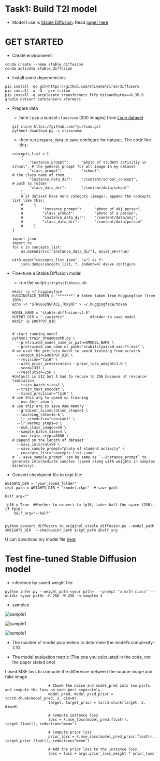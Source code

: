 # Task1: Build T2I model

- Model I use is [Stable Diffusion](https://github.com/ShivamShrirao/diffusers). Read [paper here](https://paperswithcode.com/paper/high-resolution-image-synthesis-with-latent)


# GET STARTED

* Create environment:
```
conda create --name stable_diffusion
conda activate stable_diffusion
```

* Install some dependencies
```
pip install -qq git+https://github.com/ShivamShrirao/diffusers
pip install -q -U --pre triton
pip install -q accelerate transformers ftfy bitsandbytes==0.35.0 gradio natsort safetensors xformers
```


* Prepare data
  - here I use a subset `classroom` (300 images) from [Lsun dataset](https://github.com/fyu/lsun)

  ```
  git clone https://github.com/fyu/lsun.git
  python3 download.py -c classroom
  
  ```
  - then run `prepare_data` to save configure for dataset. The code like this:
  
  ```
  concepts_list = [
      {
          "instance_prompt":      "photo of student activitiy in school", # the general prompt for all image in my dataset
          "class_prompt":         "school",                               # the class name of them
          "instance_data_dir":    "/content/school_concept",              # path to folder
          "class_data_dir":       "/content/data/school"                  
      },
      # if dataset have more category (image), append the concepts list like this:
      #     {
      #         "instance_prompt":      "photo of ukj person",
      #         "class_prompt":         "photo of a person",
      #         "instance_data_dir":    "/content/data/ukj",
      #         "class_data_dir":       "/content/data/person"
      #     }
  ]
  
  import json
  import os
  for c in concepts_list:
      os.makedirs(c["instance_data_dir"], exist_ok=True)
  
  with open("concepts_list.json", "w") as f:
      json.dump(concepts_list, f, indent=4) #save configure
  ```
    

* Fine-tune a Stable Diffusion model

  - run the script `scripts/fintune.sh`:

  ```
  mkdir -p ~/.huggingface
  HUGGINGFACE_TOKEN = "*******" # token taken from Huggingface (free 100%)
  echo -n "${HUGGINGFACE_TOKEN}" > ~/.huggingface/token
  
  MODEL_NAME = "stable-diffusion-v1-5" 
  OUTPUT_DIR = "./weights"            #forder to save model
  mkdir -p $OUTPUT_DIR
  
  
  # start running model
  python3 train_dreambooth.py \
    --pretrained_model_name_or_path=$MODEL_NAME \
    --pretrained_vae_name_or_path="stabilityai/sd-vae-ft-mse" \           # we used the pretrain model to avoid training from scratch
    --output_dir=$OUTPUT_DIR \
    --revision="fp16" \                                    
    --with_prior_preservation --prior_loss_weight=1.0 \
    --seed=1337 \
    --resolution=256 \                                                    #default is 512 but I had to reduce to 256 because of resource limitation
    --train_batch_size=1 \
    --train_text_encoder \
    --mixed_precision="fp16" \                                            # use this arg to speed up training
    --use_8bit_adam \                                                     # use this arg to save Ram memory
    --gradient_accumulation_steps=1 \
    --learning_rate=1e-6 \
    --lr_scheduler="constant" \
    --lr_warmup_steps=0 \
    --num_class_images=50 \                                               
    --sample_batch_size=4 \
    --max_train_steps=8000 \                                              # Depend on the length of dataset
    --save_interval=50 \
    --save_sample_prompt="photo of student activity" \
    --concepts_list="concepts_list.json"                                  # `--save_sample_prompt` can be same as `--instance_prompt` to generate intermediate samples (saved along with weights in samples directory).
  
  ```

* Convert checkpoint file to ckpt file:

```
WEIGHTS_DIR = "your_saved_folder"
ckpt_path = WEIGHTS_DIR + "/model.ckpt"  # save path

half_arg=""

fp16 = True  #Whether to convert to fp16, takes half the space (2GB).
if fp16:
    half_arg="--half"


python convert_diffusers_to_original_stable_diffusion.py --model_path $WEIGHTS_DIR  --checkpoint_path $ckpt_path $half_arg

```

  U can download my model file [here](https://drive.google.com/file/d/1-9vB4rej23ertZBrCbm-5OMq8TG35R-W/view?usp=drive_link)
  
# Test fine-tuned Stable Diffusion model

- inference by saved weight file:

```
python infer.py --weight_path <your path>  --prompt "a math class" --outdir <your path> -H 256 -W 256 -n-samples 4
```

- samples

![sample1](./assets/s1.png)

![sample1](./assets/s2.png)

![sample1](./assets/s3.png)



* The number of model parameters to determine the model’s complexity : 2.1G

*  The model evaluation metric (The one you calculated in the code, not the paper stated one) 

  I used MSE loss to compute the difference between the source image and fake image 

  ```
                      # Chunk the noise and model_pred into two parts and compute the loss on each part separately.
                      model_pred, model_pred_prior = torch.chunk(model_pred, 2, dim=0)
                      target, target_prior = torch.chunk(target, 2, dim=0)
  
                      # Compute instance loss
                      loss = F.mse_loss(model_pred.float(), target.float(), reduction="mean")
  
                      # Compute prior loss
                      prior_loss = F.mse_loss(model_pred_prior.float(), target_prior.float(), reduction="mean")
  
                      # Add the prior loss to the instance loss.
                      loss = loss + args.prior_loss_weight * prior_loss
  
  ```

